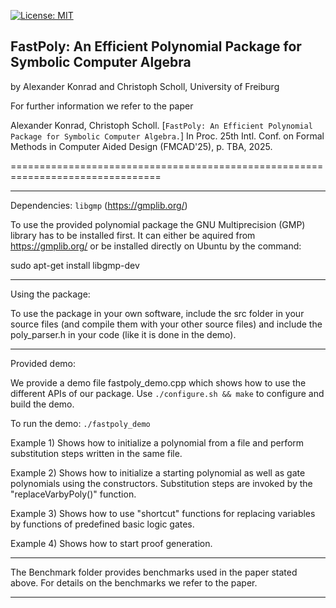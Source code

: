 [![License: MIT](https://img.shields.io/badge/License-MIT-yellow.svg)](https://opensource.org/licenses/MIT)

## FastPoly: An Efficient Polynomial Package for Symbolic Computer Algebra

by Alexander Konrad and Christoph Scholl, University of Freiburg

For further information we refer to the paper

Alexander Konrad, Christoph Scholl. 
 [`FastPoly: An Efficient Polynomial Package for Symbolic Computer Algebra.`]
In Proc. 25th Intl. Conf. on Formal Methods in Computer Aided Design (FMCAD'25), p. TBA, 2025.

================================================================================
  
----------------------------------------------------------------  
  
Dependencies: `libgmp` (https://gmplib.org/)

To use the provided polynomial package the GNU Multiprecision (GMP) library has to be installed first. 
It can either be aquired from https://gmplib.org/
or be installed directly on Ubuntu by the command:

sudo apt-get install libgmp-dev

----------------------------------------------------------------

Using the package:

To use the package in your own software, include the src folder in your source files 
(and compile them with your other source files)
and include the poly_parser.h in your code (like it is done in the demo).

----------------------------------------------------------------

Provided demo:

We provide a demo file fastpoly_demo.cpp which shows how to use the different APIs of
our package. Use `./configure.sh && make` to configure and build the demo. 

To run the demo: `./fastpoly_demo`

Example 1) 	Shows how to initialize a polynomial from a file and perform substitution steps written in the same file.

Example 2) 	Shows how to initialize a starting polynomial as well as gate polynomials using the constructors.
		Substitution steps are invoked by the "replaceVarbyPoly()" function.

Example 3)	Shows how to use "shortcut" functions for replacing variables by functions of predefined basic logic gates.

Example 4)	Shows how to start proof generation.

----------------------------------------------------------------

The Benchmark folder provides benchmarks used in the paper stated above. 
For details on the benchmarks we refer to the paper.

----------------------------------------------------------------
